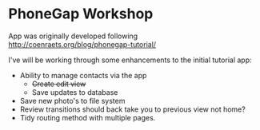# PhoneGap Workshop #

App was originally developed following http://coenraets.org/blog/phonegap-tutorial/

I've will be working through some enhancements to the initial tutorial app:

- Ability to manage contacts via the app
	- ~~Create edit view~~
	- Save updates to database
- Save new photo's to file system
- Review transitions should back take you to previous view not home?
- Tidy routing method with multiple pages.